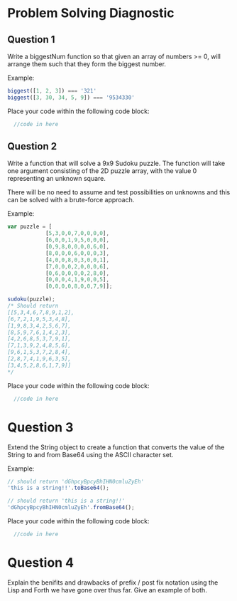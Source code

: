 # Problem Solving Diagnostic

## Question 1

Write a biggestNum function so that given an array of numbers >= 0, will
arrange them such that they form the biggest number.

Example:

```javascript
biggest([1, 2, 3]) === '321'
biggest([3, 30, 34, 5, 9]) === '9534330'
```

Place your code within the following code block:

```javascript
  //code in here
```

## Question 2

Write a function that will solve a 9x9 Sudoku puzzle. The function will take
one argument consisting of the 2D puzzle array, with the value 0 representing
an unknown square.

There will be no need to assume and test possibilities on unknowns and this can
be solved with a brute-force approach.

Example:

```javascript
var puzzle = [
            [5,3,0,0,7,0,0,0,0],
            [6,0,0,1,9,5,0,0,0],
            [0,9,8,0,0,0,0,6,0],
            [8,0,0,0,6,0,0,0,3],
            [4,0,0,8,0,3,0,0,1],
            [7,0,0,0,2,0,0,0,6],
            [0,6,0,0,0,0,2,8,0],
            [0,0,0,4,1,9,0,0,5],
            [0,0,0,0,8,0,0,7,9]];

sudoku(puzzle);
/* Should return
[[5,3,4,6,7,8,9,1,2],
[6,7,2,1,9,5,3,4,8],
[1,9,8,3,4,2,5,6,7],
[8,5,9,7,6,1,4,2,3],
[4,2,6,8,5,3,7,9,1],
[7,1,3,9,2,4,8,5,6],
[9,6,1,5,3,7,2,8,4],
[2,8,7,4,1,9,6,3,5],
[3,4,5,2,8,6,1,7,9]]
*/
```

Place your code within the following code block:

```javascript
  //code in here
```

# Question 3

Extend the String object to create a function that converts the value of the
String to and from Base64 using the ASCII character set.

Example:

```javascript
// should return 'dGhpcyBpcyBhIHN0cmluZyEh'
'this is a string!!'.toBase64();

// should return 'this is a string!!'
'dGhpcyBpcyBhIHN0cmluZyEh'.fromBase64();
```

Place your code within the following code block:

```javascript
  //code in here
```

# Question 4

Explain the benifits and drawbacks of prefix / post fix notation using the Lisp
and Forth we have gone over thus far. Give an example of both.

```bash

```


<!-- Thanks for reading the
diagnostic in its entirety.  If you're reading this
happy April Fool's Day.  Delete this entire file and write a short explanation
of why it's important to read things carefully and in their entirety.

Bonus: Tell me how upset you are with me becuase you had to do this -->
